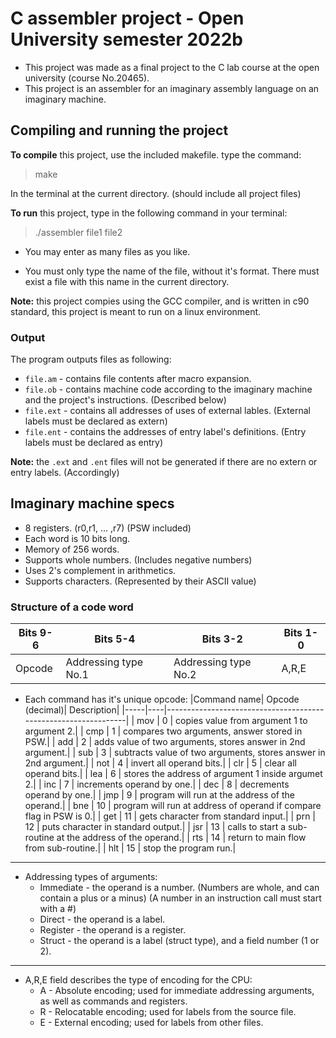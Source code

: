 # C assembler project - Open University semester 2022b 

* This project was made as a final project to the C lab course at the open university (course No.20465).
* This project is an assembler for an imaginary assembly language on an imaginary machine.

## Compiling and running the project
 
 **To compile** this project, use the included makefile. type the command:
 > make
 
 In the terminal at the current directory. (should include all project files)
 
 **To run** this project, type in the following command in your terminal:
 > ./assembler file1 file2
 
* You may enter as many files as you like.
 
* You must only type the name of the file, without it's format.
There must exist a file with this name in the current directory.

**Note:** this project compies using the GCC compiler, and is written in c90 standard, this project is meant to run on a linux environment.

### Output

The program outputs files as following:

* `file.am` - contains file contents after macro expansion.
* `file.ob` - contains machine code according to the imaginary machine and the project's instructions. (Described below)
* `file.ext` - contains all addresses of uses of external lables. (External labels must be declared as extern)
* `file.ent` - contains the addresses of entry label's definitions. (Entry labels must be declared as entry)

**Note:** the `.ext` and `.ent` files will not be generated if there are no extern or entry labels. (Accordingly)


## Imaginary machine specs

 * 8 registers. (r0,r1, ... ,r7) (PSW included)
 * Each word is 10 bits long.
 * Memory of 256 words.
 * Supports whole numbers. (Includes negative numbers)
 * Uses 2's complement in arithmetics.
 * Supports characters. (Represented by their ASCII value)
 
 ### Structure of a code word
 
 |Bits 9-6 | Bits 5-4 | Bits 3-2 | Bits 1-0|
 |-------|----------------------|----------------------|------|
 |Opcode | Addressing type No.1 | Addressing type No.2 | A,R,E|
 
 * Each command has it's unique opcode:
    |Command name| Opcode (decimal)| Description|
    |-----|----|----------------------------------------------------------------|
    | mov | 0 |  copies value from argument 1 to argument 2.|
    | cmp | 1 |  compares two arguments, answer stored in PSW.|
    | add | 2 |  adds value of two arguments, stores answer in 2nd argument.|
    | sub | 3 |  subtracts value of two arguments, stores answer in 2nd argument.|
    | not | 4 |  invert all operand bits.|
    | clr | 5 |  clear all operand bits.|
    | lea | 6 |  stores the address of argument 1 inside argumet 2.|
    | inc | 7 |  increments operand by one.|
    | dec | 8 |  decrements operand by one.|
    | jmp | 9 |  program will run at the address of the operand.|
    | bne | 10 | program will run at address of operand if compare flag in PSW is 0.|
    | get | 11 | gets character from standard input.|
    | prn | 12 | puts character in standard output.|
    | jsr | 13 | calls to start a sub-routine at the address of the operand.|
    | rts | 14 | return to main flow from sub-routine.|
    | hlt | 15 | stop the program run.|
 --------------------------
 * Addressing types of arguments:
    * Immediate - the operand is a number. (Numbers are whole, and can contain a plus or a minus) (A number in an instruction call must start with a #)
    * Direct - the operand is a label.
    * Register - the operand is a register. 
    * Struct - the operand is a label (struct type), and a field number (1 or 2).
 -------------------------
 * A,R,E field describes the type of encoding for the CPU:
    * A - Absolute encoding; used for immediate addressing arguments, as well as commands and registers.
    * R - Relocatable encoding; used for labels from the source file.
    * E - External encoding; used for labels from other files.
    
 
